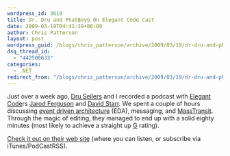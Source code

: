 ```yaml
---
wordpress_id: 3610
title: Dr. Dru and PhatBoyG On Elegant Code Cast
date: 2009-03-19T04:41:39+00:00
author: Chris Patterson
layout: post
wordpress_guid: /blogs/chris_patterson/archive/2009/03/19/dr-dru-and-phatboyg-on-elegant-code-cast.aspx
dsq_thread_id:
  - "442508633"
categories:
  - .NET
redirect_from: "/blogs/chris_patterson/archive/2009/03/19/dr-dru-and-phatboyg-on-elegant-code-cast.aspx/"
---
```

Just over a week ago, [Dru Sellers](http://drusellers.codebetter.com/) and I recorded a podcast with [Elegant Code](http://elegantcode.com/)rs [Jarod Ferguson](http://elegantcode.com/about/jarod-ferguson/) and [David Starr](http://elegantcode.com/about/david-starr/). We spent a couple of hours discussing [event driven architecture](http://en.wikipedia.org/wiki/Event_Driven_Architecture) (EDA), messaging, and [MassTransit](http://code.google.com/p/masstransit/). Through the magic of editing, they managed to end up with a solid eighty minutes (most likely to achieve a straight up [G](http://www.urbandictionary.com/define.php?term=G) rating). 

[Check it out on their web site](http://elegantcode.com/2009/03/18/code-cast-25-masstransit/) (where you can listen, or subscribe via iTunes/PodCastRSS).